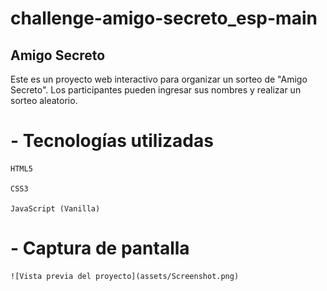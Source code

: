 # challenge-amigo-secreto_esp-main
<h2>Amigo Secreto</h2>

Este es un proyecto web interactivo para organizar un sorteo de "Amigo Secreto". Los participantes pueden ingresar sus nombres y realizar un sorteo aleatorio.

# - Tecnologías utilizadas

    HTML5

    CSS3

    JavaScript (Vanilla)

# - Captura de pantalla
    
    ![Vista previa del proyecto](assets/Screenshot.png)
